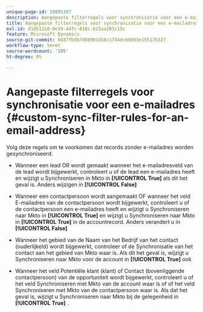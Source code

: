 ```yaml
---
unique-page-id: 10095307
description: Aangepaste filterregels voor synchronisatie voor een e-mailadres - Marketo Docs - Productdocumentatie
title: Aangepaste filterregels voor synchronisatie voor een e-mailadres
exl-id: d1d51310-0c59-447c-818c-b25aa281c15c
feature: Microsoft Dynamics
source-git-commit: 0d37fbdb7d08901458c1744dc68893e155176327
workflow-type: tm+mt
source-wordcount: '195'
ht-degree: 0%

---
```


# Aangepaste filterregels voor synchronisatie voor een e-mailadres {#custom-sync-filter-rules-for-an-email-address}

Volg deze regels om te voorkomen dat records zonder e-mailadres worden gesynchroniseerd.

* Wanneer een lead OR wordt gemaakt wanneer het e-mailadresveld van de lead wordt bijgewerkt, controleert u of de lead een e-mailadres heeft en wijzigt u Synchroniseren in Mkto in **[!UICONTROL True]** als dit het geval is. Anders wijzigen in **[!UICONTROL False]**

* Wanneer een contactpersoon wordt aangemaakt OF wanneer het veld E-mailadres van de contactpersoon wordt bijgewerkt, controleert u of de contactpersoon een e-mailadres heeft en wijzigt u Synchroniseren naar Mkto in **[!UICONTROL True]** en wijzigt u Synchroniseren naar Mkto in **[!UICONTROL True]** in de accountrecord. Anders verandert u in **[!UICONTROL False]**

* Wanneer het gebied van de Naam van het Bedrijf van het contact (ouderlijkeId) wordt bijgewerkt, controleer of de Synchronisatie van het contact aan het gebied van Mkto waar is. Als dit het geval is, wijzigt u Synchroniseren naar Mkto voor de account in **[!UICONTROL True]** ook
* Wanneer het veld Potentiële klant (klant) of Contact (bovenliggende contactpersoon) van de opportuniteit wordt bijgewerkt, controleert u of het veld Synchroniseren met Mkto van de account waar is of of het veld Synchroniseren met Mkto van de contactpersoon waar is. Als dat het geval is, wijzigt u Synchroniseren naar Mkto bij de gelegenheid in **[!UICONTROL True]** .
